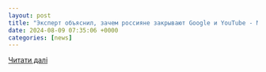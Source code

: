 ```yaml
---
layout: post
title: "Эксперт объяснил, зачем россияне закрывают Google и YouTube - МЕТА"
date: 2024-08-09 07:35:06 +0000
categories: [news]
---
```


[Читати далі](https://meta.ua/news/world/193601-ekspert-obyasnil-zachem-rossiyane-zakrivayut-google-i-youtube/)
